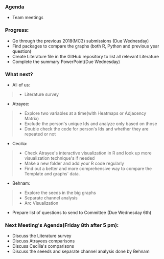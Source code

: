 ### Agenda
* Team meetings

### Progress:
* Go through the previous 2018(MC3) submissions (Due Wednesday)
* Find packages to compare the graphs (both R, Python and previous year question)
* Create Literature file in the GitHub repository to list all relevant Literature
* Complete the summary PowerPoint(Due Wednesday)

### What next?
* All of us:
>* Literature survey
* Atrayee:
>* Explore two variables at a time(with Heatmaps or Adjacency Matrix)
>* Exclude the person's unique Ids and analyze only based on those
>* Double check the code for person's Ids and whether they are repeated or not
* Cecilia:
>* Check Atrayee's interactive visualization in R and look up more visualization technique's if needed
>* Make a new folder and add your R code regularly
>* Find out a better and more comprehensive way to compare the Template and graphs' data.
* Behnam:
>* Explore the seeds in the big graphs
>* Separate channel analysis
>* Arc Visualization


* Prepare list of questions to send to Committee (Due Wednesday 6th)



### Next Meeting's Agenda(Friday 8th after 5 pm):
* Discuss the Literature survey
* Discuss Atrayees comparisons
* Discuss Cecilia's comparisons
* Discuss the seeeds and separate channel analysis done by Behnam
